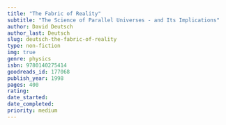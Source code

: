 ```yaml
---
title: "The Fabric of Reality"
subtitle: "The Science of Parallel Universes - and Its Implications"
author: David Deutsch
author_last: Deutsch
slug: deutsch-the-fabric-of-reality
type: non-fiction
img: true
genre: physics
isbn: 9780140275414
goodreads_id: 177068
publish_year: 1998
pages: 400
rating: 
date_started:
date_completed:
priority: medium
---
```

